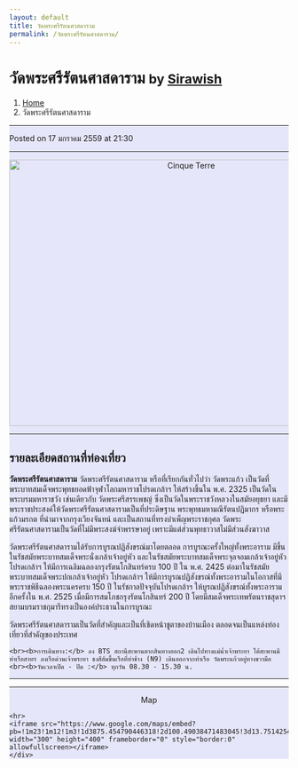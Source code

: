 ```yaml
---
layout: default
title: วัดพระศรีรัตนศาสดาราม
permalink: /วัดพระศรีรัตนศาสดาราม/
---
```


<!-- Page Content -->
<div class="container">

<!-- Page Heading/Breadcrumbs -->
<div class="row">
<div class="col-lg-12">
<h1 class="page-header"> วัดพระศรีรัตนศาสดาราม
<small>by <a href="https://github.com/sirawish"> Sirawish</a>
</small>
</h1>
<ol class="breadcrumb">
  <li><a href="index.html">Home</a>
  </li>
  <li class="active">วัดพระศรีรัตนศาสดาราม</li>
</ol>
</div>
</div>
<!-- /.row -->

<!-- Content Row -->
<div class="row">

<!-- Blog Post Content Column -->
<div class="col-md-8" style="background-color:lavender;" >

<!-- Blog Post -->

<hr>

<!-- Date/Time -->
<p><i class="fa fa-clock-o"></i> Posted on 17 มกราคม 2559 at 21:30 </p>

<hr>

<!-- Preview Image -->
<center>
<img src="http://i.imgur.com/mA6LeCO.jpg"
class="img-thumbnail" alt="Cinque Terre" width="640" height="480">
</center>

<hr>

<!-- Post Content -->
<h2>รายละเอียดสถานที่ท่องเที่ยว</h2>
<p class="lead">
<div class="well well-lg">
    <b>วัดพระศรีรัตนศาสดาราม</b> วัดพระศรีรัตนศาสดาราม หรือที่เรียกกันทั่วไปว่า วัดพระแก้ว เป็นวัดที่ พระบาทสมเด็จพระพุทธยอดฟ้าจุฬาโลกมหาราชโปรดเกล้าฯ ให้สร้างขึ้นใน พ.ศ. 2325
     เป็นวัดในพระบรมมหาราชวัง เช่นเดียวกับ วัดพระศรีสรรเพชญ์ ซึ่งเป็นวัดในพระราชวังหลวงในสมัยอยุธยา และมีพระราชประสงค์ให้วัดพระศรีรัตนศาสดารามเป็นที่ประดิษฐาน พระพุทธมหามณีรัตนปฏิมากร
      หรือพระแก้วมรกต ที่นำมาจากกรุงเวียงจันทน์ และเป็นสถานที่ทรงบำเพ็ญพระราชกุศล วัดพระศรีรัตนศาสดารามเป็นวัดที่ไม่มีพระสงฆ์จำพรรษาอยู่ เพราะมีแต่ส่วนพุทธาวาสไม่มีส่วนสังฆาวาส</p>
<p>วัดพระศรีรัตนศาสดารามได้รับการบูรณปฏิสังขรณ์มาโดยตลอด การบูรณะครั้งใหญ่ทั้งพระอาราม มีขึ้นในรัชสมัยพระบาทสมเด็จพระนั่งเกล้าเจ้าอยู่หัว และในรัชสมัยพระบาทสมเด็จพระจุลจอมเกล้าเจ้าอยู่หัว
โปรดเกล้าฯ ให้มีการเฉลิมฉลองกรุงรัตนโกสินทร์ครบ 100 ปี ใน พ.ศ. 2425 ต่อมาในรัชสมัยพระบาทสมเด็จพระปกเกล้าเจ้าอยู่หัว โปรดเกล้าฯ ให้มีการบูรณปฏิสังขรณ์ทั้งพระอารามในโอกาสที่มีพระราชพิธีฉลองพระนครครบ 150 ปี
ในรัชกาลปัจจุบันโปรดเกล้าฯ ให้บูรณปฏิสังขรณ์ทั้งพระอารามอีกครั้งใน พ.ศ. 2525 เมื่อมีการสมโภชกรุงรัตนโกสินทร์ 200 ปี โดยมีสมเด็จพระเทพรัตนราชสุดาฯ สยามบรมราชกุมารีทรงเป็นองค์ประธานในการบูรณะ</p>
<p>วัดพระศรีรัตนศาสดารามเป็นวัดที่สำคัญและเป็นที่เชิดหน้าชูตาของบ้านเมือง ตลอดจนเป็นแหล่งท่องเที่ยวที่สำคัญของประเทศ</p>

    <br><b>การเดินทาง:</b> ลง BTS สถานีสะพานตากสินทางออก2 เดินไปทางแม่น้ำเจ้าพระยา ใต้สะพานมีท่าเรือสาทร ลงเรือด่วนเจ้าพระยา ธงสีส้มขึ้นเรือที่ท่าช้าง (N9) เดินออกจากท่าเรือ วัดพระแก้วอยู่ทางขวามือ
    <br><b>วันเวลาเปิด - ปิด :</b> ทุกวัน 08.30 - 15.30 น.
  </div>

<hr>

  </div>
  <div class="col-md-4" style="background-color:lavender;">
    <hr>
    <div class="well well-lg">
    <center><p><i class="fa fa-3x fa-map-marker"></i> Map</p></center>

    <hr>
    <iframe src="https://www.google.com/maps/embed?pb=!1m23!1m12!1m3!1d3875.454790446318!2d100.49038471483045!3d13.751425490347714!2m3!1f0!2f0!3f0!3m2!1i1024!2i768!4f13.1!4m8!3e6!4m0!4m5!1s0x30e2990ef9bec185%3A0xe1cce47d89865836!2z4Lin4Lix4LiU4Lie4Lij4Liw4Lio4Lij4Li14Lij4Lix4LiV4LiZ4Lio4Liy4Liq4LiU4Liy4Lij4Liy4LihICjguKfguLHguJTguJ7guKPguLDguYHguIHguYnguKcpIE5hIFBocmEgTGFuIFJvYWQsIFBocmEgTmFraG9uLCBLaHdhZW5nIFBocmEgQm9yb20gTWFoYSBSYXRjaGF3YW5nLCBLaGV0IFBocmEgTmFraG9uLCBCYW5na29rIDEwMjAw!3m2!1d13.7514255!2d100.4925734!5e0!3m2!1sth!2sth!4v1453041265168" width="300" height="400" frameborder="0" style="border:0" allowfullscreen></iframe>
    </div>
  </div>


  </div>
</div>
</div>

</div>

</div>
